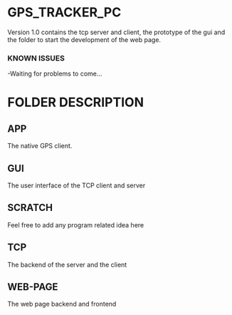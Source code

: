 # GPS_TRACKER_PC

Version 1.0 contains the tcp server and client, the prototype of the gui and the folder to start the development of the web page. 

### KNOWN ISSUES

-Waiting for problems to come...

# FOLDER DESCRIPTION

## APP

The native GPS client.

## GUI

The user interface of the TCP client and server

## SCRATCH

Feel free to add any program related idea here

## TCP

The backend of the server and the client

## WEB-PAGE

The web page backend and frontend
